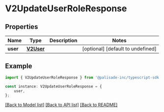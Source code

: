 # V2UpdateUserRoleResponse


## Properties

Name | Type | Description | Notes
------------ | ------------- | ------------- | -------------
**user** | [**V2User**](V2User.md) |  | [optional] [default to undefined]

## Example

```typescript
import { V2UpdateUserRoleResponse } from '@palisade-inc/typescript-sdk';

const instance: V2UpdateUserRoleResponse = {
    user,
};
```

[[Back to Model list]](../README.md#documentation-for-models) [[Back to API list]](../README.md#documentation-for-api-endpoints) [[Back to README]](../README.md)
